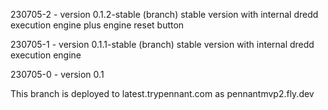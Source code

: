 230705-2 - version 0.1.2-stable (branch)
stable version with internal dredd execution engine plus engine reset button

230705-1 - version 0.1.1-stable (branch)
stable version with internal dredd execution engine

230705-0 - version 0.1

This branch is deployed to latest.trypennant.com as pennantmvp2.fly.dev

